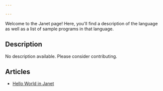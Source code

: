 ```yaml
---

---
```


Welcome to the Janet page! Here, you'll find a description of the language as well as a list of sample programs in that language.

## Description

No description available. Please consider contributing.

## Articles

- [Hello World in Janet](https://sampleprograms.io/projects/hello-world/janet)